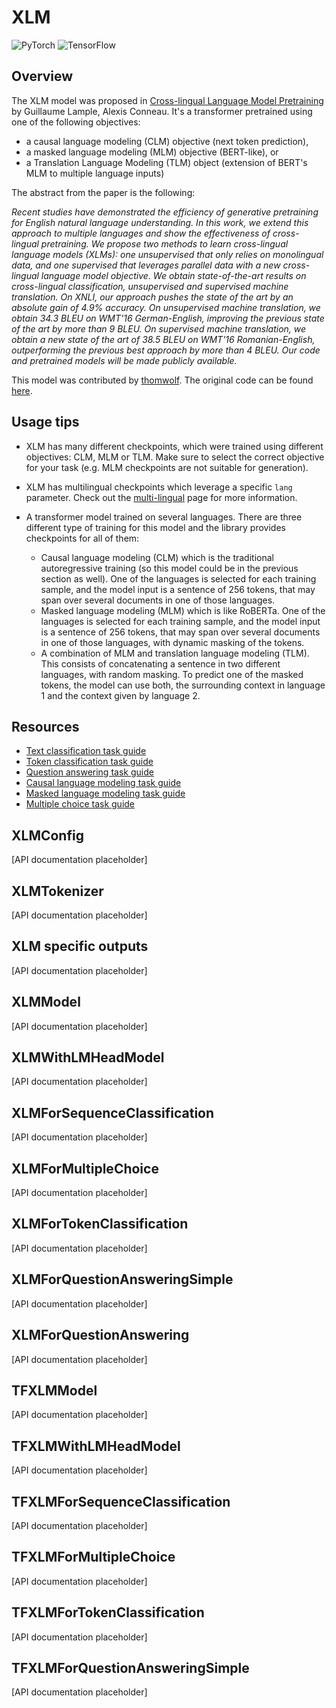 <!--Copyright 2020 The HuggingFace Team. All rights reserved.

Licensed under the Apache License, Version 2.0 (the "License"); you may not use this file except in compliance with
the License. You may obtain a copy of the License at

http://www.apache.org/licenses/LICENSE-2.0

Unless required by applicable law or agreed to in writing, software distributed under the License is distributed on
an "AS IS" BASIS, WITHOUT WARRANTIES OR CONDITIONS OF ANY KIND, either express or implied. See the License for the
specific language governing permissions and limitations under the License.

⚠️ Note that this file is in Markdown but contain specific syntax for our doc-builder (similar to MDX) that may not be
rendered properly in your Markdown viewer.

-->

# XLM

<div class="flex flex-wrap space-x-1">
<img alt="PyTorch" src="https://img.shields.io/badge/PyTorch-DE3412?style=flat&logo=pytorch&logoColor=white">
<img alt="TensorFlow" src="https://img.shields.io/badge/TensorFlow-FF6F00?style=flat&logo=tensorflow&logoColor=white">
</div>

## Overview

The XLM model was proposed in [Cross-lingual Language Model Pretraining](https://arxiv.org/abs/1901.07291) by
Guillaume Lample, Alexis Conneau. It's a transformer pretrained using one of the following objectives:

- a causal language modeling (CLM) objective (next token prediction),
- a masked language modeling (MLM) objective (BERT-like), or
- a Translation Language Modeling (TLM) object (extension of BERT's MLM to multiple language inputs)

The abstract from the paper is the following:

*Recent studies have demonstrated the efficiency of generative pretraining for English natural language understanding.
In this work, we extend this approach to multiple languages and show the effectiveness of cross-lingual pretraining. We
propose two methods to learn cross-lingual language models (XLMs): one unsupervised that only relies on monolingual
data, and one supervised that leverages parallel data with a new cross-lingual language model objective. We obtain
state-of-the-art results on cross-lingual classification, unsupervised and supervised machine translation. On XNLI, our
approach pushes the state of the art by an absolute gain of 4.9% accuracy. On unsupervised machine translation, we
obtain 34.3 BLEU on WMT'16 German-English, improving the previous state of the art by more than 9 BLEU. On supervised
machine translation, we obtain a new state of the art of 38.5 BLEU on WMT'16 Romanian-English, outperforming the
previous best approach by more than 4 BLEU. Our code and pretrained models will be made publicly available.*

This model was contributed by [thomwolf](https://huggingface.co/thomwolf). The original code can be found [here](https://github.com/facebookresearch/XLM/).

## Usage tips

- XLM has many different checkpoints, which were trained using different objectives: CLM, MLM or TLM. Make sure to
  select the correct objective for your task (e.g. MLM checkpoints are not suitable for generation).
- XLM has multilingual checkpoints which leverage a specific `lang` parameter. Check out the [multi-lingual](../multilingual) page for more information.
- A transformer model trained on several languages. There are three different type of training for this model and the library provides checkpoints for all of them:

    * Causal language modeling (CLM) which is the traditional autoregressive training (so this model could be in the previous section as well). One of the languages is selected for each training sample, and the model input is a sentence of 256 tokens, that may span over several documents in one of those languages.
    * Masked language modeling (MLM) which is like RoBERTa. One of the languages is selected for each training sample, and the model input is a sentence of 256 tokens, that may span over several documents in one of those languages, with dynamic masking of the tokens.
    * A combination of MLM and translation language modeling (TLM). This consists of concatenating a sentence in two different languages, with random masking. To predict one of the masked tokens, the model can use both, the surrounding context in language 1 and the context given by language 2.

## Resources

- [Text classification task guide](../tasks/sequence_classification)
- [Token classification task guide](../tasks/token_classification)
- [Question answering task guide](../tasks/question_answering)
- [Causal language modeling task guide](../tasks/language_modeling)
- [Masked language modeling task guide](../tasks/masked_language_modeling)
- [Multiple choice task guide](../tasks/multiple_choice)

## XLMConfig

[API documentation placeholder]

## XLMTokenizer

[API documentation placeholder]

## XLM specific outputs

[API documentation placeholder]

<frameworkcontent>
<pt>

## XLMModel

[API documentation placeholder]

## XLMWithLMHeadModel

[API documentation placeholder]

## XLMForSequenceClassification

[API documentation placeholder]

## XLMForMultipleChoice

[API documentation placeholder]

## XLMForTokenClassification

[API documentation placeholder]

## XLMForQuestionAnsweringSimple

[API documentation placeholder]

## XLMForQuestionAnswering

[API documentation placeholder]

</pt>
<tf>

## TFXLMModel

[API documentation placeholder]

## TFXLMWithLMHeadModel

[API documentation placeholder]

## TFXLMForSequenceClassification

[API documentation placeholder]

## TFXLMForMultipleChoice

[API documentation placeholder]

## TFXLMForTokenClassification

[API documentation placeholder]

## TFXLMForQuestionAnsweringSimple

[API documentation placeholder]

</tf>
</frameworkcontent>


